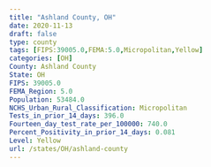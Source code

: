 ```yaml
---
title: "Ashland County, OH"
date: 2020-11-13
draft: false
type: county
tags: [FIPS:39005.0,FEMA:5.0,Micropolitan,Yellow]
categories: [OH]
County: Ashland County
State: OH
FIPS: 39005.0
FEMA_Region: 5.0
Population: 53484.0
NCHS_Urban_Rural_Classification: Micropolitan
Tests_in_prior_14_days: 396.0
Fourteen_day_test_rate_per_100000: 740.0
Percent_Positivity_in_prior_14_days: 0.081
Level: Yellow
url: /states/OH/ashland-county
---
```



